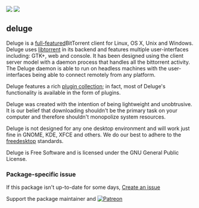 [![](https://img.shields.io/chocolatey/v/deluge?color=green&label=deluge)](https://chocolatey.org/packages/deluge) [![](https://img.shields.io/chocolatey/dt/deluge)](https://chocolatey.org/packages/deluge)

## deluge
Deluge is a [full-featured](https://dev.deluge-torrent.org/wiki/About#Whataboutfeatures) ​BitTorrent client for Linux, OS X, Unix and Windows. 
Deluge uses ​[libtorrent](https://www.libtorrent.org/) in its backend and features multiple user-interfaces including: GTK+, web and console. 
It has been designed using the client server model with a daemon process that handles all the bittorrent activity. 
The Deluge daemon is able to run on headless machines with the user-interfaces being able to connect remotely from any platform.

Deluge features a rich [plugin collection](https://dev.deluge-torrent.org/wiki/Plugins); in fact, most of Deluge's functionality is available in the form of plugins.

Deluge was created with the intention of being lightweight and unobtrusive. 
It is our belief that downloading shouldn't be the primary task on your computer and therefore shouldn't monopolize system resources.

Deluge is not designed for any one desktop environment and will work just fine in GNOME, KDE, XFCE and others. We do our best to adhere to the [​freedesktop](https://www.freedesktop.org/wiki/) standards.

Deluge is ​Free Software and is licensed under the ​GNU General Public License.

### Package-specific issue
If this package isn't up-to-date for some days, [Create an issue](https://github.com/tunisiano187/Chocolatey-packages/issues/new/choose)

Support the package maintainer and [![Patreon](https://cdn.jsdelivr.net/gh/tunisiano187/Chocolatey-packages@d15c4e19c709e7148588d4523ffc6dd3cd3c7e5e/icons/patreon.png)](https://www.patreon.com/tunisiano)